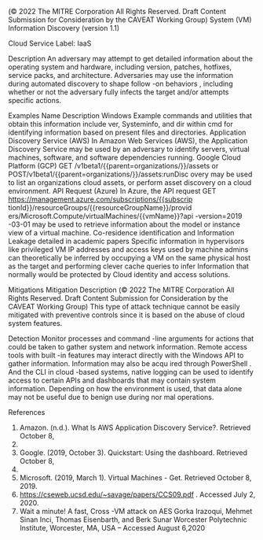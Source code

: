  
(© 2022 The MITRE Corporation All Rights Reserved. Draft Content 
Submission for Consideration by the CAVEAT Working Group) 
 System (VM) Information Discovery (version 1.1) 
 
Cloud Service Label: IaaS 
 
Description 
An adversary may attempt to get detailed information about the operating system and 
hardware, including version, patches, hotfixes, service packs, and architecture. 
Adversaries may use the information during automated discovery to shape follow -on 
behaviors , including whether or not the adversary fully infects the target and/or attempts 
specific actions. 
 
Examples 
Name Description 
Windows Example commands and utilities that obtain this 
information include ver, Systeminfo, 
and dir within cmd for identifying information based on 
present files and directories. 
Application Discovery Service (AWS) In Amazon Web Services (AWS), the Application 
Discovery Service may be used by an adversary to 
identify servers, virtual machines, software, and 
software dependencies running. 
Google Cloud Platform (GCP) GET /v1beta1/{{parent=organizations/}}/assets or 
POST/v1beta1/{{parent=organizations/}}/assets:runDisc
overy may be used to list an organizations cloud assets, 
or perform asset discovery on a cloud environment. 
API Request (Azure) In Azure, the API request GET 
https://management.azure.com/subscriptions/{{subscrip
tionId}}/resourceGroups/{{resourceGroupName}}/provid
ers/Microsoft.Compute/virtualMachines/{{vmName}}?api
-version=2019 -03-01 
may be used to retrieve information about the model or 
instance view of a virtual machine. 
Co-residence identification and Information Leakage 
detailed in academic papers Specific information in hypervisors like privileged VM IP 
addresses and access keys used by machine admins 
can theoretically be inferred by occupying a VM on the 
same physical host as the target and performing clever 
cache queries to infer Information that normally would 
be protected by Cloud identity and access solutions. 
 
Mitigations 
Mitigation Description 
(© 2022 The MITRE Corporation All Rights Reserved. Draft Content 
Submission for Consideration by the CAVEAT Working Group) 
 This type of attack technique cannot be easily mitigated 
with preventive controls since it is based on the abuse 
of cloud system features. 
 
 
Detection 
Monitor processes and command -line arguments for actions that could be taken to 
gather system and network information. Remote access tools with built -in features may 
interact directly with the Windows API to gather information. Information may also be 
acqu ired through PowerShell . And the CLI in cloud -based systems, native logging can 
be used to identify access to certain APIs and dashboards that may contain system 
information. Depending on how the environment is used, that data alone may not be 
useful due to benign use during nor mal operations. 
 
References 
1. Amazon. (n.d.). What Is AWS Application Discovery Service?. Retrieved October 8, 
2019. 
2. Google. (2019, October 3). Quickstart: Using the dashboard. Retrieved October 8, 
2019. 
3. Microsoft. (2019, March 1). Virtual Machines - Get. Retrieved October 8, 2019. 
4. https://cseweb.ucsd.edu/~savage/papers/CCS09.pdf . Accessed July 2, 2020. 
5. Wait a minute! A fast, Cross -VM attack on AES Gorka Irazoqui, Mehmet Sinan Inci, 
Thomas Eisenbarth, and Berk Sunar Worcester Polytechnic Institute, Worcester, 
MA, USA – Accessed August 6,2020 
 